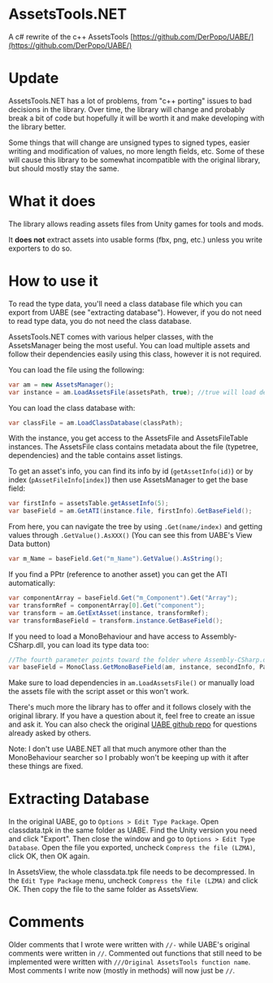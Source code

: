 # AssetsTools.NET
A c# rewrite of the c++ AssetsTools [https://github.com/DerPopo/UABE/](https://github.com/DerPopo/UABE/)

# Update

AssetsTools.NET has a lot of problems, from "c++ porting" issues to bad decisions in the library. Over time, the library will change and probably break a bit of code but hopefully it will be worth it and make developing with the library better.

Some things that will change are unsigned types to signed types, easier writing and modification of values, no more length fields, etc. Some of these will cause this library to be somewhat incompatible with the original library, but should mostly stay the same.

# What it does
The library allows reading assets files from Unity games for tools and mods.

It **does not** extract assets into usable forms (fbx, png, etc.) unless you write exporters to do so.

# How to use it
To read the type data, you'll need a class database file which you can export from UABE (see "extracting database"). However, if you do not need to read type data, you do not need the class database.

AssetsTools.NET comes with various helper classes, with the AssetsManager being the most useful. You can load multiple assets and follow their dependencies easily using this class, however it is not required.

You can load the file using the following:

```cs
var am = new AssetsManager(); 
var instance = am.LoadAssetsFile(assetsPath, true); //true will load dependencies
```

You can load the class database with:

```cs
var classFile = am.LoadClassDatabase(classPath);
```

With the instance, you get access to the AssetsFile and AssetsFileTable instances. The AssetsFile class contains metadata about the file (typetree, dependencies) and the table contains asset listings.

To get an asset's info, you can find its info by id (`getAssetInfo(id)`) or by index (`pAssetFileInfo[index]`) then use AssetsManager to get the base field:

```cs
var firstInfo = assetsTable.getAssetInfo(5);
var baseField = am.GetATI(instance.file, firstInfo).GetBaseField();
```

From here, you can navigate the tree by using `.Get(name/index)` and getting values through `.GetValue().AsXXX()` (You can see this from UABE's View Data button)

```cs
var m_Name = baseField.Get("m_Name").GetValue().AsString();
```

If you find a PPtr (reference to another asset) you can get the ATI automatically:

```cs
var componentArray = baseField.Get("m_Component").Get("Array");
var transformRef = componentArray[0].Get("component");
var transform = am.GetExtAsset(instance, transformRef);
var transformBaseField = transform.instance.GetBaseField();
```

If you need to load a MonoBehaviour and have access to Assembly-CSharp.dll, you can load its type data too:

```cs
//The fourth parameter points toward the folder where Assembly-CSharp.dll is contained
var baseField = MonoClass.GetMonoBaseField(am, instance, secondInfo, Path.GetDirectoryName(instance.path));
```

Make sure to load dependencies in `am.LoadAssetsFile()` or manually load the assets file with the script asset or this won't work.

There's much more the library has to offer and it follows closely with the original library. If you have a question about it, feel free to create an issue and ask it. You can also check the original [UABE github repo](https://github.com/DerPopo/UABE/) for questions already asked by others.

Note: I don't use UABE.NET all that much anymore other than the MonoBehaviour searcher so I probably won't be keeping up with it after these things are fixed.

# Extracting Database
In the original UABE, go to `Options > Edit Type Package`. Open classdata.tpk in the same folder as UABE. Find the Unity version you need and click "Export". Then close the window and go to `Options > Edit Type Database`. Open the file you exported, uncheck `Compress the file (LZMA)`, click OK, then OK again.

In AssetsView, the whole classdata.tpk file needs to be decompressed. In the `Edit Type Package` menu, uncheck `Compress the file (LZMA)` and click OK. Then copy the file to the same folder as AssetsView.

# Comments
Older comments that I wrote were written with `//-` while UABE's original comments were written in `//`. Commented out functions that still need to be implemented were written with `///Original AssetsTools function name`. Most comments I write now (mostly in methods) will now just be `//`.